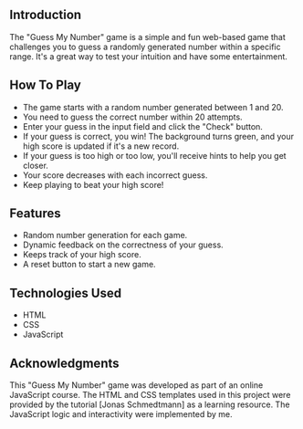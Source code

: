 ## Introduction

The "Guess My Number" game is a simple and fun web-based game that challenges you to guess a randomly generated number within a specific range. It's a great way to test your intuition and have some entertainment.

## How To Play

- The game starts with a random number generated between 1 and 20.
- You need to guess the correct number within 20 attempts.
- Enter your guess in the input field and click the "Check" button.
- If your guess is correct, you win! The background turns green, and your high score is updated if it's a new record.
- If your guess is too high or too low, you'll receive hints to help you get closer.
- Your score decreases with each incorrect guess.
- Keep playing to beat your high score!

## Features

- Random number generation for each game.
- Dynamic feedback on the correctness of your guess.
- Keeps track of your high score.
- A reset button to start a new game.

## Technologies Used

- HTML
- CSS
- JavaScript

## Acknowledgments

This "Guess My Number" game was developed as part of an online JavaScript course. The HTML and CSS templates used in this project were provided by the tutorial [Jonas Schmedtmann] as a learning resource. The JavaScript logic and interactivity were implemented by me.
